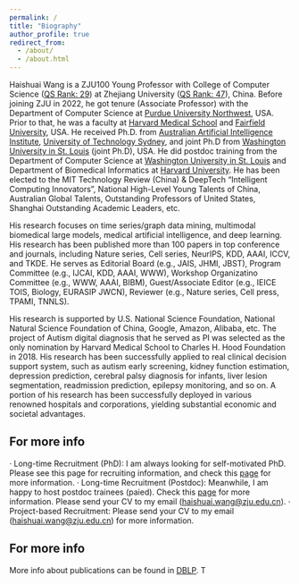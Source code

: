 ```yaml
---
permalink: /
title: "Biography"
author_profile: true
redirect_from: 
  - /about/
  - /about.html
---
```



Haishuai Wang is a ZJU100 Young Professor with College of Computer Science ([QS Rank: 29](https://www.topuniversities.com/university-subject-rankings/computer-science-information-systems?region=Asia&countries=cn)) at Zhejiang University ([QS Rank: 47](https://www.topuniversities.com/universities/zhejiang-university#p2-rankings)), China. Before joining ZJU in 2022, he got tenure (Associate Professor) with the Department of Computer Science at [Purdue University Northwest](https://www.pnw.edu/computer-science/), USA. Prior to that, he was a faculty at [Harvard Medical School](https://hms.harvard.edu/) and [Fairfield University](https://www.fairfield.edu/), USA. He received  Ph.D. from [Australian Artificial Intelligence Institute](https://www.uts.edu.au/research/australian-artificial-intelligence-institute), [University of Technology Sydney](https://www.uts.edu.au/), and joint Ph.D from [Washington University in St. Louis](https://washu.edu/) (joint Ph.D), USA. He did postdoc training from the Department of Computer Science at [Washington University in St. Louis](https://washu.edu/) and Department of Biomedical Informatics at [Harvard University](https://www.harvard.edu/). He has been elected to the MIT Technology Review (China) & DeepTech “Intelligent Computing Innovators”, National High-Level Young Talents of China, Australian Global Talents, Outstanding Professors of United States, Shanghai Outstanding Academic Leaders, etc. 

His research focuses on time series/graph data mining, multimodal biomedical large models, medical artificial intelligence, and deep learning. His research has been published more than 100 papers in top conference and journals, including Nature series, Cell series, NeurIPS, KDD, AAAI, ICCV, and TKDE. He serves as Editorial Board (e.g., JAIS, JHMI, JBST), Program Committee (e.g., IJCAI, KDD, AAAI, WWW), Workshop Organizatino Committee (e.g., WWW, AAAI, BIBM), Guest/Associate Editor (e.g., IEICE TOIS, Biology, EURASIP JWCN), Reviewer (e.g., Nature series, Cell press, TPAMI, TNNLS).

His research is supported by U.S. National Science Foundation, National Natural Science Foundation of China, Google, Amazon, Alibaba, etc. The project of Autism digital diagnosis that he served as PI was selected as the only nomination by Harvard Medical School to Charles H. Hood Foundation in 2018. His research has been successfully applied to real clinical decision support system, such as autism early screening, kidney function estimation, depression prediction, cerebral palsy diagnosis for infants, liver lesion segmentation, readmission prediction, epilepsy monitoring, and so on. A portion of his research has been successfully deployed in various renowned hospitals and corporations, yielding substantial economic and societal advantages.

For more info
------
· Long-time Recruitment (PhD): I am always looking for self-motivated PhD. Please see this page for recruiting information, and check this [page](http://eagle.zju.edu.cn/join/enrollment/) for more information.
· Long-time Recruitment (Postdoc): Meanwhile, I am happy to host postdoc trainees (paied). Check this [page](http://eagle.zju.edu.cn/join/enrollment/) for more information.  Please send your CV to my email (haishuai.wang@zju.edu.cn).
· Project-based Recruitment: Please send your CV to my email (haishuai.wang@zju.edu.cn) for more information.

For more info
------
More info about publications can be found in [DBLP]([https://academicpages.github.io/markdown/](https://dblp.org/pid/163/0767.html)). T
